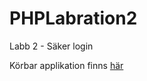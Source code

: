 PHPLabration2
=============
<p>Labb 2 - Säker login</p>
<p>Körbar applikation finns <a href="http://skoluppgifter.marike.se/">här</a>

